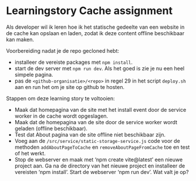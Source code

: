 # Learningstory **Cache** assignment

Als developer wil ik leren hoe ik het statische gedeelte van een website in de cache kan opslaan en laden, zodat ik deze content offline beschikbaar kan maken.

Voorbereiding nadat je de repo gecloned hebt:

- installeer de vereiste packages met `npm install`.
- start de dev server met `npm run dev`. Als het goed is zie je nu een heel simpele pagina.
- pas de `<github-organisatie>/<repo>` in regel 29 in het script `deploy.sh` aan en run het om je site op github te hosten.

Stappen om deze learning story te voltooien:

- Maak dat homepagina van de site met het install event door de service worker in de cache wordt opgeslagen.
- Maak dat de homepagina van de site door de service worker wordt geladen (offline beschikbaar).
- Test dat About pagina van de site offline niet beschikbaar zijn.
- Voeg aan de `/src/service/static-storage-service.js` code voor de methoden `addAboutPageToCache` en `removeAboutPageFromCache` toe en test of het werkt.
- Stop de webserver en maak met ‘npm create vite@latest’ een nieuwe project aan. Ga na de directory van het nieuwe project en installeer de vereisten ‘npm install’. Start de webserver ‘npm run dev’. Wat valt je op?
